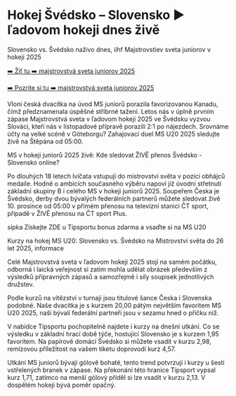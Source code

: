 <h1>Hokej Švédsko – Slovensko ▶️ ľadovom hokeji dnes živě</h1>

Slovensko vs. Švédsko naživo dnes, iihf Majstrovstiev sveta juniorov v hokeji 2025

[➡️ Žiť tu ➡️ majstrovstvá sveta juniorov 2025](https://t.co/whptpWNcQ2)

[➡️ Pozrite si tu ➡️ majstrovstvá sveta juniorov 2025](https://t.co/whptpWNcQ2)

Vloni česká dvacítka na úvod MS juniorů porazila favorizovanou Kanadu, čímž předznamenala úspěšné stříbrné tažení. Letos nás v úplně prvním zápase Majstrovstvá sveta v ľadovom hokeji 2025 ve Švédsku vyzvou Slováci, kteří nás v listopadové přípravě porazili 2:1 po nájezdech. Srovnáme účty na velké scéně v Göteborgu? Zahajovací duel MS U20 2025 sledujte živě na Štěpána od 05:00.

MS v hokeji juniorů 2025 živě: Kde sledovat ŽIVĚ přenos Švédsko - Slovensko online?

Po dlouhých 18 letech lvíčata vstupují do mistrovství světa v pozici obhájců medaile. Hodně o ambicích současného výběru napoví již úvodní střetnutí základní skupiny B i celého MS v hokeji juniorů 2025. Soupeřem Česka je Švédsko, derby dvou bývalých federálních partnerů můžete sledovat živě 10. prosince od 05:00 v přímém přenosu na televizní stanici ČT sport, případě v ŽIVĚ přenosu na ČT sport Plus.

sipka Získejte ZDE u Tipsportu bonus zdarma a vsaďte si na MS U20

Kurzy na hokej MS U20: Slovensko vs. Švédsko na Mistrovství světa do 26 let 2025, informace

Celé Majstrovstvá sveta v ľadovom hokeji 2025 stojí na samém počátku, odborná i laická veřejnost si zatím mohla udělat obrázek především z výsledků přípravných zápasů a samozřejmě i síly soupisek jednotlivých družstev.

Podle kurzů na vítězství v turnaji jsou titulové šance Česka i Slovenska podobné. Naše dvacítka je s kurzem 20,00 pátým největším favoritem MS U20 2025, naši bývalí federální partneři jsou v sezamu hned o příčku níž.

V nabídce Tipsportu pochopitelně najdete i kurzy na dnešní utkání. Co se výsledku v základní hrací době týče, hostující Slovensko je s kurzem 1,95 favoritem. Na papírově domácí Švédsko si můžete vsadit v kurzu 2,98, remízovou příležitost na vašem tiketu doprovodí kurz 4,57.

Utkání MS juniorů bývají gólově bohaté, tento trend potvrzují i kurzy u šesti vstřelených branek v zápase. Na překonání této hranice Tipsport vypsal kurz 1,71, zatímco na menší gólový příděl si lze vsadit v kurzu 2,13. V dospělém hokeji bývá poměr opačný.
